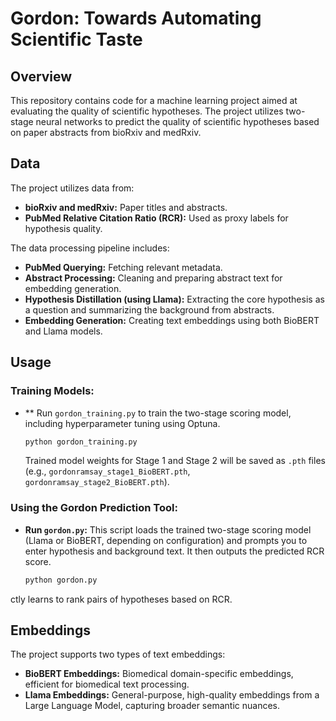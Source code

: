 # Gordon: Towards Automating Scientific Taste

## Overview

This repository contains code for a machine learning project aimed at evaluating the quality of scientific hypotheses. The project utilizes two-stage neural networks to predict the quality of scientific hypotheses based on paper abstracts from bioRxiv and medRxiv.

## Data

The project utilizes data from:

*   **bioRxiv and medRxiv:** Paper titles and abstracts.
*   **PubMed Relative Citation Ratio (RCR):** Used as proxy labels for hypothesis quality.

The data processing pipeline includes:

*   **PubMed Querying:**  Fetching relevant metadata.
*   **Abstract Processing:** Cleaning and preparing abstract text for embedding generation.
*   **Hypothesis Distillation (using Llama):**  Extracting the core hypothesis as a question and summarizing the background from abstracts.
*   **Embedding Generation:** Creating text embeddings using both BioBERT and Llama models.

## Usage

### Training Models:

*   ** Run `gordon_training.py` to train the two-stage scoring model, including hyperparameter tuning using Optuna.
    ```bash
    python gordon_training.py
    ```
    Trained model weights for Stage 1 and Stage 2 will be saved as `.pth` files (e.g., `gordonramsay_stage1_BioBERT.pth`, `gordonramsay_stage2_BioBERT.pth`).

### Using the Gordon Prediction Tool:

*   **Run `gordon.py`:** This script loads the trained two-stage scoring model (Llama or BioBERT, depending on configuration) and prompts you to enter hypothesis and background text. It then outputs the predicted RCR score.
    ```bash
    python gordon.py
    ```
ctly learns to rank pairs of hypotheses based on RCR.

## Embeddings

The project supports two types of text embeddings:

*   **BioBERT Embeddings:** Biomedical domain-specific embeddings, efficient for biomedical text processing.
*   **Llama Embeddings:** General-purpose, high-quality embeddings from a Large Language Model, capturing broader semantic nuances.
